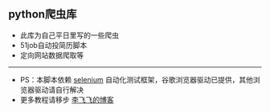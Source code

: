 ## python爬虫库 ##
* 此库为自己平日里写的一些爬虫
* 51job自动投简历脚本
* 定向网站数据爬取等

---------- 

- PS：本脚本依赖 [selenium](https://selenium-python-zh.readthedocs.io/en/latest/getting-started.html) 自动化测试框架，谷歌浏览器驱动已提供，其他浏览器驱动请自行解决
- 更多教程请移步 [李飞飞的博客](http://www.superxiang.com)